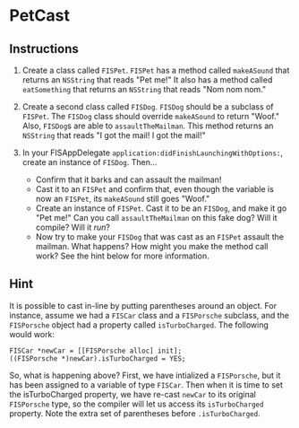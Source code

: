 # PetCast

## Instructions

1. Create a class called `FISPet`. `FISPet` has a method called `makeASound` that returns an `NSString` that reads "Pet me!" It also has a method called `eatSomething` that returns an `NSString` that reads "Nom nom nom."

2. Create a second class called `FISDog`. `FISDog` should be a subclass of `FISPet`. The `FISDog` class should override `makeASound` to return "Woof." Also, `FISDog`s are able to `assaultTheMailman`. This method returns an `NSString` that reads "I got the mail! I got the mail!"

3. In your FISAppDelegate `application:didFinishLaunchingWithOptions:`, create an instance of `FISDog`. Then...
    * Confirm that it barks and can assault the mailman!
    * Cast it to an `FISPet` and confirm that, even though the variable is now an `FISPet`, its `makeASound` still goes "Woof."
    * Create an instance of `FISPet`. Cast it to be an `FISDog`, and make it go "Pet me!" Can you call `assaultTheMailman` on this fake dog? Will it compile? Will it *run*?
    * Now try to make your `FISDog` that was cast as an `FISPet` assault the mailman. What happens? How might you make the method call work? See the hint below for more information.


## Hint

It is possible to cast in-line by putting parentheses around an object. For instance, assume we had a `FISCar` class and a `FISPorsche` subclass, and the `FISPorsche` object had a property called `isTurboCharged`. The following would work:

```
FISCar *newCar = [[FISPorsche alloc] init];
((FISPorsche *)newCar).isTurboCharged = YES;
```

So, what is happening above? First, we have intialized a `FISPorsche`, but it has been assigned to a variable of type `FISCar`. Then when it is time to set the isTurboCharged property, we have re-cast `newCar` to its original `FISPorsche` type, so the compiler will let us access its `isTurboCharged` property. Note the extra set of parentheses before `.isTurboCharged`.
